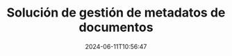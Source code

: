 ---
############################# Static ############################
layout: "family"
date:  2024-06-11T10:56:47
draft: false

product: "Metadata"
product_tag: "metadata"

lang: es

############################# Head ############################
head_title: ".NET, Java, API de Node.js y aplicaciones de manipulación de metadatos en línea de GroupDocs"
head_description: "API de metadatos de documentos nativas de C# .NET y Java. Lea, escriba, edite y compare metainformación de todos los formatos populares. Analizar y exportar metadatos."

############################# Header ############################
title: "Solución de gestión de metadatos de documentos"
description:  |
  API y aplicaciones para leer, editar, reemplazar y eliminar metadatos de documentos, imágenes y otros formatos de archivos en plataformas populares.

  Agregue información de metadatos ocultos a sus archivos y documentos comerciales.

  Modifique o elimine metadatos que ya se presentan en sus documentos.

  Recopile y analice información sobre metadatos de documentos y archivos.

############################# Supported Platforms ###############################
supported_platforms:
  enable: true
  head_title: "Elige tu plataforma"
  title: "Independencia de plataforma"
  description: "GroupDocs.Metadata es compatible con una amplia gama de sistemas operativos y frameworks:"
  details_link_title: "Aprende más"

  items:
    # items loop
    - title: ".NET"
      description: GroupDocs.Metadata .NET 
      color: "blue"
      tag: "net"
      link: "/metadata/net/"
      features_link: "https://docs.groupdocs.com/metadata/net/system-requirements/"
      features:
          # features loop
          - rows: "4"
            content: |
                    .NET Core 3.0 or higher <br> .NET 5.0 or higher <br> .NET Standard 2.1
      
          # features loop
          - rows: "1"
            content: |
                    Windows <br> Linux <br> Mac OS
      
          # features loop
          - rows: "3"
            content: |
                    Microsoft Visual Studio <br> JetBrains Rider <br> Microsoft Visual Code
      
          # features loop
          - rows: "1"
            content: |
                    70+ file formats
      

    # items loop
    - title: "Java"
      description: GroupDocs.Metadata Java
      color: "red"
      tag: "java"
      link: "/metadata/java/"
      features_link: "https://docs.groupdocs.com/metadata/java/system-requirements/"
      features:
          # features loop
          - rows: "4"
            content: |
                    J2SE 7.0 or higher <br> Kotlin
      
          # features loop
          - rows: "1"
            content: |
                    Windows <br> Linux <br> Mac OS
      
          # features loop
          - rows: "3"
            content: |
                    IntelliJ IDEA <br> Eclipse <br> NetBeans
      
          # features loop
          - rows: "1"
            content: |
                    70+ file formats

    # items loop
    - title: "Node.js"
      description: GroupDocs.Metadata Node.js
      color: "green"
      tag: "nodejs-java"
      link: "/metadata/nodejs-java/"
      features_link: "https://docs.groupdocs.com/metadata/"
      features:
          # features loop
          - rows: "4"
            content: |
                    Node.js 16+ and J2SE 8.0 (1.8)+
      
          # features loop
          - rows: "1"
            content: |
                    Windows <br> Linux <br> Mac OS
      
          # features loop
          - rows: "3"
            content: |
                    Atom <br> Visual Studio Code <br> Cualquier otro editor de texto
      
          # features loop
          - rows: "1"
            content: |
                    70+ file formats

############################# Features ###############################
features:
  enable: true
  title: "Revisión de características de GroupDocs.Metadata"
  description: "Nuestra solución está diseñada para manipular metadatos en muchos formatos de archivos populares, incluidas imágenes y documentos de Office."

  items:
    # items loop
    - icon: "protect"
      title: "Proteger la información empresarial"
      content: "Agregue metadatos ocultos a sus archivos y documentos confidenciales."

    # items loop
    - icon: "control"
      title: "Controlar los metadatos del documento."
      content: "Recopile información detallada sobre los metadatos contenidos en los documentos."

    # items loop
    - icon: "manipulate"
      title: "Manipular la información de metadatos"
      content: "Modifique contenido o elimine metadatos en muchos formatos de archivo compatibles."

    # items loop
    - icon: "additional"
      title: "Varias características adicionales"
      content: "Obtenga vista previa de documentos, extraiga paquetes de metadatos, etc."

############################# Code Samples ###############################
code_samples:
  enable: true
  title: "Proteger documentos usando metadatos"
  description: "GroupDocs.Metadata ejemplos de códigos de operaciones típicas."

  items:
    # items loop
    - title: "Elimine metadatos innecesarios de imágenes y documentos"
      content: "GroupDocs.Metadata le ayuda a eliminar fácilmente información oculta de sus archivos y documentos. Puede eliminar rápidamente detalles como cuándo y dónde se tomó una imagen, o eliminar información del autor y del editor de los documentos de Office."
      samples:
          # samples loop
          - language: "C#"
            color: "blue"
            content: |
                    <code class="language-csharp" data-lang="csharp">
                        // Pasar la ruta a un documento al constructor Metadata

                        using (Metadata metadata = new Metadata("source.docx"))
                        {
                            // Eliminar las propiedades del documento conectadas al creador y al editor
                            var affected = metadata.RemoveProperties(
                                p => p.Tags.Contains(Tags.Person.Creator) ||
                                    p.Tags.Contains(Tags.Person.Editor);

                            // Resultado del proceso de eliminación de metadatos
                            Console.WriteLine("Properties removed: {0}", affected);

                            // Guardar documento limpio
                            metadata.Save("result.docx");
                        }                    
                    </code>

          # samples loop
          - language: "Java"
            color: "red"
            content: |
                    <code class="language-java" data-lang="java">
                        // Pasar la ruta a un documento al constructor Metadata

                        try (Metadata metadata = new Metadata("source.docx");{

                            // Eliminar las propiedades del documento conectadas al creador y al editor
                            int affected = metadata.removeProperties(
                                new ContainsTagSpecification(Tags.getPerson().getCreator()).or(
                                new ContainsTagSpecification(Tags.getPerson().getEditor())));

                            // Resultado del proceso de eliminación de metadatos
                            System.out.println(String.format("Properties removed: %s", affected));

                            // Guardar documento limpio
                            metadata.save("result.docx");
                        }

                    </code>

          # samples loop
          - language: "TypeScript"
            color: "green"
            content: |
                    <code class="language-java" data-lang="javascript">
                        // Pasar la ruta a un documento al constructor Metadata

                        const metadata = new groupdocs.metadata.Metadata("source.docx");
    
                        // Eliminar las propiedades del documento conectadas al creador y al editor
                        var affected = metadata.removeProperties(
                            new groupdocs.metadata.ContainsTagSpecification(groupdocs.metadata.Tags.getPerson().getCreator()).or(
                            new groupdocs.metadata.ContainsTagSpecification(groupdocs.metadata.Tags.getPerson().getEditor()))
                            );

                        // Resultado del proceso de eliminación de metadatos
                        console.log('Properties removed: ${affected}');

                        // Guardar documento limpio
                        metadata.save("result.docx");                        

                    </code>

############################# Supported Formats ###############################
formats:
  enable: true
  title: "Se admiten más de 70 formatos."
  description: "GroupDocs.Metadata ayuda a controlar los metadatos en formatos de archivos y documentos populares."

############################# Metrics ###############################
metrics:
  enable: true
  title: "GroupDocs.Metadata logros"
  description: "Descubra las métricas clave de los logros de nuestra biblioteca"

  items:
    # items loop
    - number: "70+"
      title: "Formatos soportados"
      content: "GroupDocs.Metadata admite la manipulación de metadatos para más de 70 formatos de archivos populares."

    # items loop
    - number: "700k"
      title: "Descargas NuGet"
      content: "GroupDocs.Metadata para el paquete .NET NuGet se descargó más de 700.000 veces."

    # items loop
    - number: "15k"
      title: "Descargas de Maven"
      content: "GroupDocs.Metadata tiene 15.000 descargas en Maven. Potente gestión de metadatos Java."

    # items loop
    - number: "140+"
      title: "Clientes felices"
      content: "Tanto las empresas famosas como los desarrolladores individuales prefieren los productos GroupDocs para crear soluciones innovadoras."


############################# Customers ###############################
customers:
  enable: true
  title: "Nuestros clientes felices"
  description: "Productos de GroupDocs en los que confían muchos clientes a nivel mundial y que se utilizan en muchas soluciones comerciales competitivas en todo el mundo."

  items:
    # items loop
    - title: "BenQ Corporation"
      logo: "benq"
      
    # items loop
    - title: "Nasdaq Stock Market"
      logo: "nasdaq"
      
    # items loop
    - title: "AT&T Inc."
      logo: "att"
      
    # items loop
    - title: "Customer logo AstraZeneca"
      logo: "astrazeneca"
      
    # items loop
    - title: "Central Bank of Argentina"
      logo: "argentinacentralbank"
      
    # items loop
    - title: "Roche Holding AG"
      logo: "roche"
      
    # items loop
    - title: "Capita"
      logo: "capita"
      
    # items loop
    - title: "Axa S.A."
      logo: "axa"
      
    # items loop
    - title: "Instructure Inc."
      logo: "instructure"
      
    # items loop
    - title: "Wipro"
      logo: "wipro"


############################# Actions ###############################
actions:
  enable: true
  title: "¿Listo para empezar?"
  description: "Pruebe las funciones de GroupDocs.Metadata gratis en sus aplicaciones"

  items:
    # items loop
    - title: ".NET"
      color: "blue"
      link: "/metadata/net/"

    # items loop
    - title: "Java"
      color: "red"
      link: "/metadata/java/"

    # items loop
    - title: "Node.js"
      color: "green"
      link: "/metadata/nodejs-java/"      

############################# FAQ ###############################
faq:
  enable: true
  title: "Preguntas frecuentes"
  description: "¿Tiene preguntas sobre nuestro producto? ¡Tenemos respuestas!"

  items:
    # items loop
    - question: "¿Requiere GroupDocs.Metadata software de terceros para el procesamiento de metadatos de documentos?"
      answer: "GroupDocs.Metadata opera de forma independiente; no se necesitan bibliotecas externas como Microsoft Office o Adobe Acrobat."

    # items loop
    - question: "¿Puedo probar las funciones de GroupDocs.Metadata antes de comprarlas?"
      answer: "¡Absolutamente! GroupDocs.Metadata ofrece una prueba gratuita. Instálalo y explora sus capacidades. Sin embargo, tenga en cuenta que las versiones de prueba agregan 'insignias de prueba' a sus documentos y solo procesan las primeras 3 páginas. Para disfrutar de una experiencia completa, obtenga una licencia temporal gratuita de 30 días para disfrutar de todas las funciones. Consulte los detalles [aquí](https://purchase.groupdocs.com/temporary-license/)."

    # items loop
    - question: "¿Qué tipos de licencias están disponibles?"
      answer: "¿Busca una licencia de GroupDocs.Metadata? Lo tenemos cubierto con varias opciones. Elija entre licencias adaptadas a sus necesidades, en función de factores como la cantidad de desarrolladores en su equipo, las ubicaciones de implementación (por ejemplo, oficina única o lugares de trabajo remotos) y si la distribución al cliente final requiere compartir el SDK/API con los clientes. Alternativamente, opte por una licencia de uso mensual, donde paga según su uso con planes medidos. Explore más y encuentre la opción perfecta [aquí](https://purchase.groupdocs.com/pricing/metadata/net/)."

############################# Cloud Links ###############################
cloud_links:
  enable: true
  title: "GroupDocs.Metadata Las API de código bajo incluyen"
  description: "Administre metadatos confidenciales en archivos comerciales dentro de su aplicación utilizando nuestra API REST basada en la nube."
  
  items:
    # items loop
    - title: "GroupDocs.Metadata Cloud for cURL"
      content: "Trabaje con las API de manipulación de metadatos de cURL RESTful para gestionar la información de metadatos de PDF, Word, Excel, presentaciones, imágenes y archivos multimedia en sus aplicaciones."
      icon: "groupdocs_metadata-for-curl"
      link: "https://products.groupdocs.cloud/metadata/curl"

    # items loop
    - title: "GroupDocs.Metadata Cloud for .NET"
      content: "Utilice la API REST de metadatos con .NET SDK para agregar, editar, extraer, buscar y eliminar metadatos de formatos de documentos dentro de aplicaciones .NET."
      icon: "groupdocs_metadata-for-net"
      link: "https://products.groupdocs.cloud/metadata/net"

    # items loop
    - title: "GroupDocs.Metadata Cloud for Java"
      content: "Mejore sus aplicaciones Java con potentes funciones de administración de metadatos utilizando Metadata SDK para Java."
      icon: "groupdocs_metadata-for-java"
      link: "https://products.groupdocs.cloud/metadata/java"

############################# App links ###############################
app_links:
  enable: true
  title: "GroupDocs.Metadata No se incluyen aplicaciones de código"
  description: "Acceda a la aplicación web GroupDocs para gestionar metadatos de documentos. Procese más de 70 formatos de archivos populares en su navegador favorito GRATIS."

  items:
    # items loop
    - title: "GroupDocs.Metadata Total"
      content: "Aplicación gratuita para ver y editar metadatos de Word, Excel, PDF, PowerPoint y más de 70 tipos de documentos."
      icon: "groupdocs_metadata-app"
      link: "https://products.groupdocs.app/metadata/total"

    # items loop
    - title: "GroupDocs.Metadata DOCX"
      content: "Visor y editor de metadatos en línea gratuito para documentos de MS Word."
      icon: "groupdocs_words-app"
      link: "https://products.groupdocs.app/metadata/docx"

    # items loop
    - title: "GroupDocs.Metadata PDF"
      content: "Vea o edite información de metadatos de documentos PDF en línea."
      icon: "groupdocs_pdf-app"
      link: "https://products.groupdocs.app/metadata/pdf"


      


---